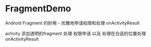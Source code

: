 # FragmentDemo
Android Fragment 的妙用 - 优雅地申请权限和处理 onActivityResult

activity 添加透明的fragment 处理 权限申请 以及 处理在合适的位置处理onActivityResult
